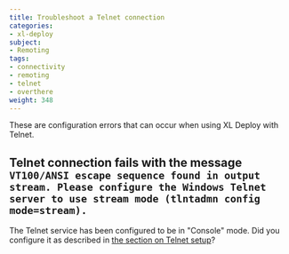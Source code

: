 ```yaml
---
title: Troubleshoot a Telnet connection
categories:
- xl-deploy
subject:
- Remoting
tags:
- connectivity
- remoting
- telnet
- overthere
weight: 348
---
```


These are configuration errors that can occur when using XL Deploy with Telnet.

## Telnet connection fails with the message `VT100/ANSI escape sequence found in output stream. Please configure the Windows Telnet server to use stream mode (tlntadmn config mode=stream).`

The Telnet service has been configured to be in "Console" mode. Did you configure it as described in [the section on Telnet setup](#cifs_host_setup_telnet)?
